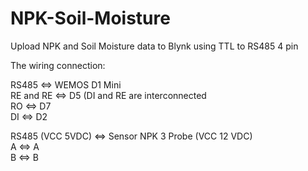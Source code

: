 # NPK-Soil-Moisture
Upload NPK and Soil Moisture data to Blynk using TTL to RS485 4 pin

The wiring connection:

RS485 <=> WEMOS D1 Mini  
RE and RE <=> D5 (DI and RE are interconnected  
RO <=> D7  
DI <=> D2  
  
RS485 (VCC 5VDC) <=> Sensor NPK 3 Probe (VCC 12 VDC)  
A <=> A  
B <=> B  
